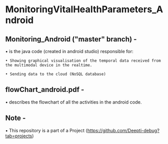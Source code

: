 # MonitoringVitalHealthParameters_Android

Monitoring_Android ("master" branch) -
--------------------------------------
• is the java code (created in android studio) responsible for: 

    • Showing graphical visualisation of the temporal data received from the multimodal device in the realtime. 
  
    • Sending data to the cloud (NoSQL database) 
  
flowChart_android.pdf - 
-----------------------
• describes the flowchart of all the activities in the android code.

Note -
------
• This repository is a part of a Project (https://github.com/Deepti-debug?tab=projects)
